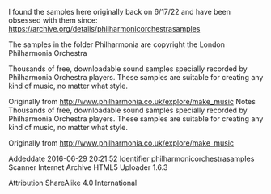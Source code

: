 
I found the samples here originally back on 6/17/22 and have been obsessed with them since:
https://archive.org/details/philharmonicorchestrasamples


The samples in the folder Philharmonia are copyright the London Philharmonia Orchestra

Thousands of free, downloadable sound samples specially recorded by Philharmonia Orchestra players. These samples are suitable for creating any kind of music, no matter what style.

Originally from http://www.philharmonia.co.uk/explore/make_music
Notes
Thousands of free, downloadable sound samples specially recorded by
Philharmonia Orchestra players. These samples are suitable for creating
any kind of music, no matter what style.

Originally from http://www.philharmonia.co.uk/explore/make_music

Addeddate 2016-06-29 20:21:52
Identifier philharmonicorchestrasamples
Scanner Internet Archive HTML5 Uploader 1.6.3

Attribution ShareAlike 4.0 International 
